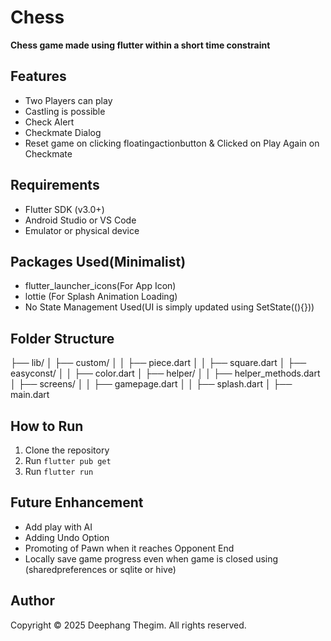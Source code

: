 # Chess

**Chess game made using flutter within a short time constraint**

## Features

- Two Players can play
- Castling is possible
- Check Alert
- Checkmate Dialog
- Reset game on clicking floatingactionbutton & Clicked on Play Again on Checkmate

## Requirements

- Flutter SDK (v3.0+)
- Android Studio or VS Code
- Emulator or physical device

## Packages Used(Minimalist)

- flutter_launcher_icons(For App Icon)
- lottie (For Splash Animation Loading)
- No State Management Used(UI is simply updated using SetState((){}))

## Folder Structure

├── lib/
│ ├── custom/
│ │ ├── piece.dart
│ │ ├── square.dart
│ ├── easyconst/
│ │ ├── color.dart
│ ├── helper/
│ │ ├── helper_methods.dart
│ ├── screens/
│ │ ├── gamepage.dart
│ │ ├── splash.dart
│ ├── main.dart

## How to Run

1. Clone the repository
2. Run `flutter pub get`
3. Run `flutter run`

## Future Enhancement

- Add play with AI
- Adding Undo Option
- Promoting of Pawn when it reaches Opponent End
- Locally save game progress even when game is closed using (sharedpreferences or sqlite or hive)

## Author

Copyright © 2025 Deephang Thegim. All rights reserved.
